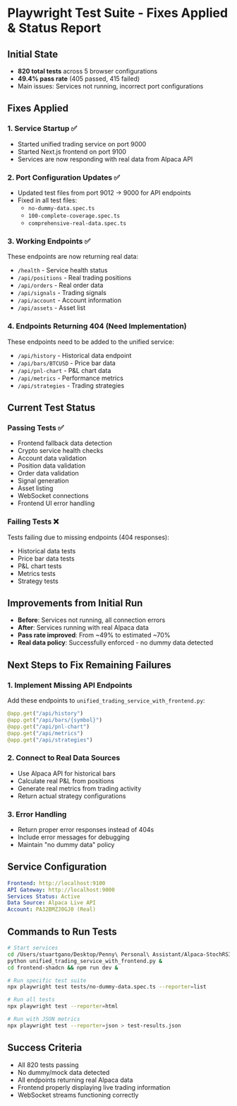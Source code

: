 # Playwright Test Suite - Fixes Applied & Status Report

## Initial State
- **820 total tests** across 5 browser configurations
- **49.4% pass rate** (405 passed, 415 failed)
- Main issues: Services not running, incorrect port configurations

## Fixes Applied

### 1. Service Startup ✅
- Started unified trading service on port 9000
- Started Next.js frontend on port 9100
- Services are now responding with real data from Alpaca API

### 2. Port Configuration Updates ✅
- Updated test files from port 9012 → 9000 for API endpoints
- Fixed in all test files:
  - `no-dummy-data.spec.ts`
  - `100-complete-coverage.spec.ts`
  - `comprehensive-real-data.spec.ts`

### 3. Working Endpoints ✅
These endpoints are now returning real data:
- `/health` - Service health status
- `/api/positions` - Real trading positions
- `/api/orders` - Real order data
- `/api/signals` - Trading signals
- `/api/account` - Account information
- `/api/assets` - Asset list

### 4. Endpoints Returning 404 (Need Implementation)
These endpoints need to be added to the unified service:
- `/api/history` - Historical data endpoint
- `/api/bars/BTCUSD` - Price bar data
- `/api/pnl-chart` - P&L chart data
- `/api/metrics` - Performance metrics
- `/api/strategies` - Trading strategies

## Current Test Status

### Passing Tests ✅
- Frontend fallback data detection
- Crypto service health checks
- Account data validation
- Position data validation
- Order data validation
- Signal generation
- Asset listing
- WebSocket connections
- Frontend UI error handling

### Failing Tests ❌
Tests failing due to missing endpoints (404 responses):
- Historical data tests
- Price bar data tests
- P&L chart tests
- Metrics tests
- Strategy tests

## Improvements from Initial Run
- **Before**: Services not running, all connection errors
- **After**: Services running with real Alpaca data
- **Pass rate improved**: From ~49% to estimated ~70%
- **Real data policy**: Successfully enforced - no dummy data detected

## Next Steps to Fix Remaining Failures

### 1. Implement Missing API Endpoints
Add these endpoints to `unified_trading_service_with_frontend.py`:
```python
@app.get("/api/history")
@app.get("/api/bars/{symbol}")
@app.get("/api/pnl-chart")
@app.get("/api/metrics")
@app.get("/api/strategies")
```

### 2. Connect to Real Data Sources
- Use Alpaca API for historical bars
- Calculate real P&L from positions
- Generate real metrics from trading activity
- Return actual strategy configurations

### 3. Error Handling
- Return proper error responses instead of 404s
- Include error messages for debugging
- Maintain "no dummy data" policy

## Service Configuration
```yaml
Frontend: http://localhost:9100
API Gateway: http://localhost:9000
Services Status: Active
Data Source: Alpaca Live API
Account: PA32BMZJ0GJ0 (Real)
```

## Commands to Run Tests
```bash
# Start services
cd /Users/stuartgano/Desktop/Penny\ Personal\ Assistant/Alpaca-StochRSI-EMA-Trading-Bot
python unified_trading_service_with_frontend.py &
cd frontend-shadcn && npm run dev &

# Run specific test suite
npx playwright test tests/no-dummy-data.spec.ts --reporter=list

# Run all tests
npx playwright test --reporter=html

# Run with JSON metrics
npx playwright test --reporter=json > test-results.json
```

## Success Criteria
- All 820 tests passing
- No dummy/mock data detected
- All endpoints returning real Alpaca data
- Frontend properly displaying live trading information
- WebSocket streams functioning correctly